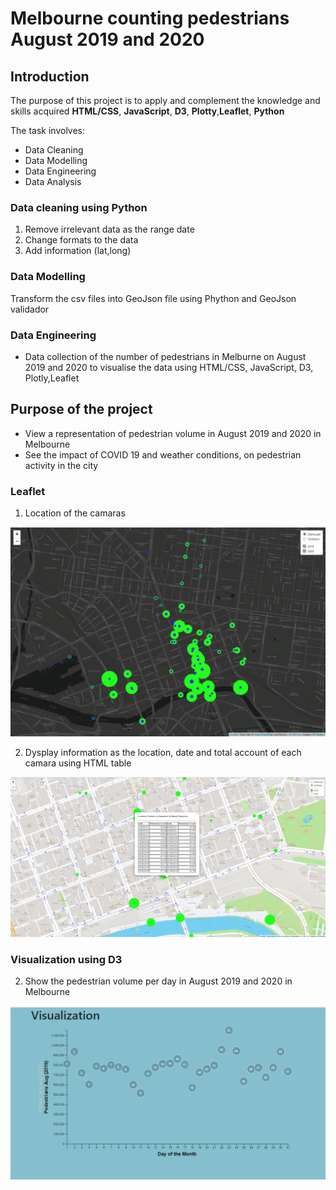 # Melbourne counting pedestrians August 2019 and 2020

## Introduction

The purpose of this project is to apply and complement the knowledge and skills acquired **HTML/CSS**, **JavaScript**, **D3**, **Plotty**,**Leaflet**, **Python**

The task involves:

- Data Cleaning
- Data Modelling
- Data Engineering
- Data Analysis

### Data cleaning using Python

1. Remove irrelevant data as the range date
2. Change formats to the data
3. Add information (lat,long)

### Data Modelling

Transform the csv files into GeoJson file using Phython and GeoJson validador

### Data Engineering

- Data collection of the number of pedestrians in Melburne on August 2019 and 2020 to visualise the data using HTML/CSS, JavaScript, D3, Plotly,Leaflet

## Purpose of the project

- View a representation of pedestrian volume in August 2019 and 2020 in Melbourne
- See the impact of COVID 19 and weather conditions, on pedestrian activity in the city

### Leaflet

1. Location of the camaras

![](https://github.com/malejandrasalgado/project-2/blob/main/Imag/location.png)

2. Dysplay information as the location, date and total account of each camara using HTML table

![](https://github.com/malejandrasalgado/project-2/blob/main/Imag/display%20inf.png)

### Visualization using D3

2. Show the pedestrian volume per day in August 2019 and 2020 in Melbourne

![](https://github.com/malejandrasalgado/project-2/blob/main/Imag/Visualization.png)
